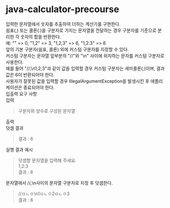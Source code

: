 # java-calculator-precourse
입력한 문자열에서 숫자를 추출하여 더하는 계산기를 구현한다.<br/>
쉼표(,) 또는 콜론(:)을 구분자로 가지는 문자열을 전달하는 경우 구분자를 기준으로 분리한 각 숫자의 합을 반환한다.<br/>
예: "" => 0, "1,2" => 3, "1,2,3" => 6, "1,2:3" => 6<br/>
앞의 기본 구분자(쉼표, 콜론) 외에 커스텀 구분자를 지정할 수 있다. <br/>
커스텀 구분자는 문자열 앞부분의 "//"와 "\n" 사이에 위치하는 문자를 커스텀 구분자로 사용한다.<br/>
예를 들어 "//;\n1;2;3"과 같이 값을 입력할 경우 커스텀 구분자는 세미콜론(;)이며, 결과 값은 6이 반환되어야 한다.<br/>
사용자가 잘못된 값을 입력할 경우 IllegalArgumentException을 발생시킨 후 애플리케이션은 종료되어야 한다.<br/>
입출력 요구 사항<br/>
입력
>구분자와 양수로 구성된 문자열<br/>

출력<br/>
덧셈 결과<br/>
>결과 : 6

실행 결과 예시<br/>
>덧셈할 문자열을 입력해 주세요.<br/>
>1,2:3<br/>
>결과 : 6

문자열에서 //,\n사이의 문자열 구분자로 지정 후 덧셈한다.<br/>
>//ㅁㄴㅇ\n1ㅁㄴㅇ2ㅁㄴㅇ3<br/>
>결과 : 6
> 

